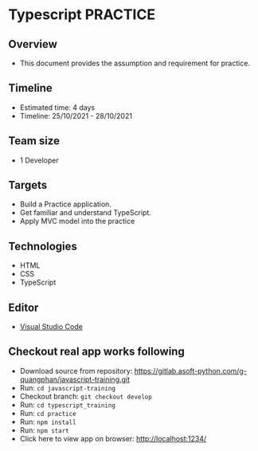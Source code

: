 # Typescript PRACTICE
## Overview
- This document provides the assumption and requirement for practice.

## Timeline
- Estimated time: 4 days
- Timeline: 25/10/2021 - 28/10/2021

## Team size
- 1 Developer

## Targets
- Build a Practice application.
- Get familiar and understand TypeScript.
- Apply MVC model into the practice

## Technologies
- HTML
- CSS
- TypeScript

## Editor
- [Visual Studio Code](https://code.visualstudio.com/)

## Checkout real app works following
-  Download source from repository: https://gitlab.asoft-python.com/g-quangphan/javascript-training.git
-  Run: `cd javascript-training`
-  Checkout branch: `git checkout develop`
-  Run: `cd typescript_training`
-  Run: `cd practice`
-  Run: `npm install`
-  Run: `npm start`
-  Click here to view app on browser: [http://localhost:1234/](http://localhost:1234/)

<!-- ## Folder Structure -->
